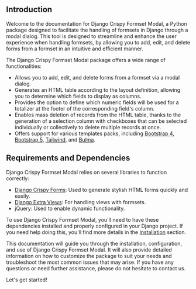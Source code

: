 ## Introduction

Welcome to the documentation for Django Crispy Formset Modal, a Python package designed to facilitate the handling of formsets in Django through a modal dialog. This tool is designed to streamline and enhance the user experience when handling formsets, by allowing you to add, edit, and delete forms from a formset in an intuitive and efficient manner.

The Django Crispy Formset Modal package offers a wide range of functionalities:

* Allows you to add, edit, and delete forms from a formset via a modal dialog.
* Generates an HTML table according to the layout definition, allowing you to determine which fields to display as columns.
* Provides the option to define which numeric fields will be used for a totalizer at the footer of the corresponding field's column.
* Enables mass deletion of records from the HTML table, thanks to the generation of a selection column with checkboxes that can be selected individually or collectively to delete multiple records at once.
* Offers support for various templates packs, including [Bootstrap 4](https://github.com/django-crispy-forms/crispy-bootstrap4), [Bootstrap 5](https://github.com/django-crispy-forms/crispy-bootstrap5), [Tailwind](https://github.com/django-crispy-forms/crispy-tailwind), and [Bulma](https://github.com/ckrybus/crispy-bulma).

## Requirements and Dependencies

Django Crispy Formset Modal relies on several libraries to function correctly:

* [Django Crispy Forms](https://github.com/django-crispy-forms/django-crispy-forms): Used to generate stylish HTML forms quickly and easily.
* [Django Extra Views](https://github.com/AndrewIngram/django-extra-views): For handling views with formsets.
* jQuery: Used to enable dynamic functionality.

To use Django Crispy Formset Modal, you'll need to have these dependencies installed and properly configured in your Django project. If you need help doing this, you'll find more details in the [Installation](./installation.md) section.

This documentation will guide you through the installation, configuration, and use of Django Crispy Formset Modal. It will also provide detailed information on how to customize the package to suit your needs and troubleshoot the most common issues that may arise. If you have any questions or need further assistance, please do not hesitate to contact us.

Let's get started!

